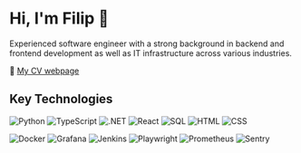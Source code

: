 # Hi, I'm Filip 👋

Experienced software engineer with a strong background in backend and frontend development as well as IT infrastructure across various industries.

📄 [My CV webpage](https://filip.zabic.net)

## Key Technologies

![Python](https://img.shields.io/badge/-Python-3776AB?style=flat&logo=python&logoColor=white)
![TypeScript](https://img.shields.io/badge/-TypeScript-3178C6?style=flat&logo=typescript&logoColor=white)
![.NET](https://img.shields.io/badge/-.NET-512BD4?style=flat&logo=dotnet&logoColor=white)
![React](https://img.shields.io/badge/-React-61DAFB?style=flat&logo=react&logoColor=black)
![SQL](https://img.shields.io/badge/-SQL-4479A1?style=flat&logo=postgresql&logoColor=white)
![HTML](https://img.shields.io/badge/-HTML5-E34F26?style=flat&logo=html5&logoColor=white)
![CSS](https://img.shields.io/badge/-CSS3-1572B6?style=flat&logo=css3&logoColor=white)

![Docker](https://img.shields.io/badge/-Docker-2496ED?style=flat&logo=docker&logoColor=white)
![Grafana](https://img.shields.io/badge/-Grafana-F46800?style=flat&logo=grafana&logoColor=white)
![Jenkins](https://img.shields.io/badge/-Jenkins-D24939?style=flat&logo=jenkins&logoColor=white)
![Playwright](https://img.shields.io/badge/-Playwright-2EAD33?style=flat&logo=playwright&logoColor=white)
![Prometheus](https://img.shields.io/badge/-Prometheus-E6522C?style=flat&logo=prometheus&logoColor=white)
![Sentry](https://img.shields.io/badge/-Sentry-362D59?style=flat&logo=sentry&logoColor=white)

